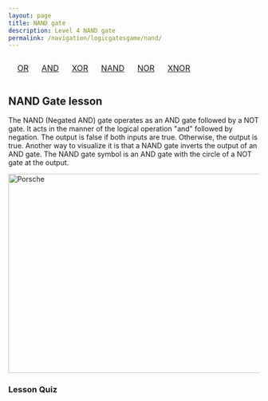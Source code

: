```yaml
---
layout: page
title: NAND gate
description: Level 4 NAND gate
permalink: /navigation/logicgatesgame/nand/
---
```

<div>
  <table style="width: 100%; text-align: center; border-collapse: separate; border-spacing: 10px;">
       <tr>
         <td><a href="{{site.baseurl}}/navigation/logicgatesgame/or/" class="button">OR</a></td>
         <td><a href="{{site.baseurl}}/navigation/logicgatesgame/and/" class="button">AND</a></td>
         <td><a href="{{site.baseurl}}/navigation/logicgatesgame/xor/" class="button">XOR</a></td>
         <td><a href="{{site.baseurl}}/navigation/logicgatesgame/nand/" class="button">NAND</a></td>
         <td><a href="{{site.baseurl}}/navigation/logicgatesgame/nor/" class="button">NOR</a></td>
         <td><a href="{{site.baseurl}}/navigation/logicgatesgame/xnor/" class="button">XNOR</a></td>
        </tr>
   </table>
</div>


<h2>NAND Gate lesson</h2>


<p>The NAND (Negated AND) gate operates as an AND gate followed by a NOT gate. It acts in the manner of the logical operation "and" followed by negation. The output is false if both inputs are true. Otherwise, the output is true. Another way to visualize it is that a NAND gate inverts the output of an AND gate. The NAND gate symbol is an AND gate with the circle of a NOT gate at the output.</p>


<img src="https://www.techtarget.com/rms/onlineimages/diagram5-f.png" alt="Porsche" style="width:600px;height:400px;">

<h3>Lesson Quiz</h3>